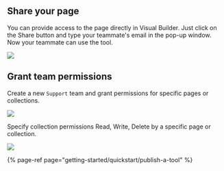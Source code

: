 ## Share your page

You can provide access to the page directly in Visual Builder. Just click on the Share button and type your teammate's email in the pop-up window. Now your teammate can use the tool.

![](https://gblobscdn.gitbook.com/assets%2F-LQ08RFAKZvFADEiXKFy%2F-MGcL2Abcs8KwhxbsecP%2F-MGcM4IXt4HIOlflL3Ld%2FGIF138.gif?alt=media&token=26fa5fea-ec5c-4362-9237-21f89922bd9e)

## Grant team permissions

Create a new `Support` team and grant permissions for specific pages or collections. 

![](https://gblobscdn.gitbook.com/assets%2F-LQ08RFAKZvFADEiXKFy%2F-MGcL2Abcs8KwhxbsecP%2F-MGcMkblylEAhfed-7QL%2FGIF139.gif?alt=media&token=0c58a033-7e46-4dbc-b540-6931c5f84240)

Specify collection permissions Read, Write, Delete by a specific page or collection.

![](https://gblobscdn.gitbook.com/assets%2F-LQ08RFAKZvFADEiXKFy%2F-MGcL2Abcs8KwhxbsecP%2F-MGcN1w00l5AGj_2Cq3P%2FGIF140.gif?alt=media&token=4a220079-7b4f-441f-9511-a6dbbde62f28)

{% page-ref page="getting-started/quickstart/publish-a-tool" %}

